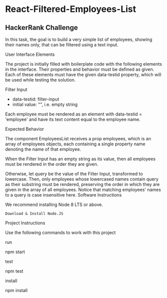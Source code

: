 # React-Filtered-Employees-List
## HackerRank Challenge
In this task, the goal is to build a very simple list of employees, showing their names only, that can be filtered using a text input.

 

User Interface Elements

 

The project is initially filled with boilerplate code with the following elements in the interface. Their properties and behavior must be defined as given. Each of these elements must have the given data-testid property, which will be used while testing the solution.

 

Filter Input
  - data-testid: filter-input
  - initial value: "", i.e. empty string

 

Each employee must be rendered as an element with data-testid = 'employee' and have its text content equal to the employee name.

 

Expected Behavior

 

The component EmployeesList receives a prop employees, which is an array of employees objects, each containing a single property name denoting the name of that employee.

 

When the Filter Input has an empty string as its value, then all employees must be rendered in the order they are given.

 

Otherwise, let query be the value of the Filter Input, transformed to lowercase. Then, only employees whose lowercased names contain query as their substring must be rendered, preserving the order in which they are given in the array of all employees. Notice that matching employees' names to a query is case insensitive here.
Software Instructions

We recommend installing Node 8 LTS or above.

    Download & Install Node.JS

Project Instructions

Use the following commands to work with this project

run

npm start

test

npm test

install

npm install
